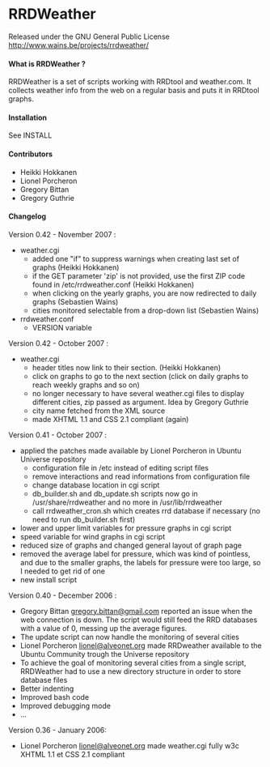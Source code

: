 # RRDWeather

Released under the GNU General Public License  
http://www.wains.be/projects/rrdweather/


#### What is RRDWeather ?

RRDWeather is a set of scripts working with RRDtool and weather.com.
It collects weather info from the web on a regular basis and puts it in RRDtool graphs.


#### Installation

See INSTALL


#### Contributors

- Heikki Hokkanen
- Lionel Porcheron
- Gregory Bittan
- Gregory Guthrie


#### Changelog

Version 0.42 - November 2007 :

- weather.cgi
  * added one "if" to suppress warnings when creating last set of graphs (Heikki Hokkanen)
  * if the GET parameter 'zip' is not provided, use the first ZIP code found in /etc/rrdweather.conf (Heikki Hokkanen)
  * when clicking on the yearly graphs, you are now redirected to daily graphs (Sebastien Wains) 
  * cities monitored selectable from a drop-down list (Sebastien Wains)
- rrdweather.conf
  * VERSION variable


Version 0.42 - October 2007 :

- weather.cgi 
  * header titles now link to their section. (Heikki Hokkanen)
  * click on graphs to go to the next section (click on daily graphs to reach weekly graphs and so on)
  * no longer necessary to have several weather.cgi files to display different cities, zip passed as argument. Idea by Gregory Guthrie
  * city name fetched from the XML source
  * made XHTML 1.1 and CSS 2.1 compliant (again)


Version 0.41 - October 2007 :

- applied the patches made available by Lionel Porcheron in Ubuntu Universe repository
  * configuration file in /etc instead of editing script files
  * remove interactions and read informations from configuration file
  * change database location in cgi script
  * db_builder.sh and db_update.sh scripts now go in /usr/share/rrdweather
    and no more in /usr/lib/rrdweather
  * call rrdweather_cron.sh which creates rrd database if necessary (no need to run db_builder.sh first)
- lower and upper limit variables for pressure graphs in cgi script
- speed variable for wind graphs in cgi script 
- reduced size of graphs and changed general layout of graph page
- removed the average label for pressure, which was kind of pointless, and due to the smaller graphs, 
  the labels for pressure were too large, so I needed to get rid of one
- new install script


Version 0.40 - December 2006 :

- Gregory Bittan <gregory.bittan@gmail.com> reported an issue when the web connection is down.
  The script would still feed the RRD databases with a value of 0, messing up the average figures.
- The update script can now handle the monitoring of several cities
- Lionel Porcheron <lionel@alveonet.org> made RRDweather available to the Ubuntu Community trough
  the Universe repository
- To achieve the goal of monitoring several cities from a single script, RRDWeather had to use
  a new directory structure in order to store database files
- Better indenting
- Improved bash code
- Improved debugging mode
- ...


Version 0.36 - January 2006:

- Lionel Porcheron <lionel@alveonet.org> made weather.cgi fully w3c XHTML 1.1 et CSS 2.1 compliant
